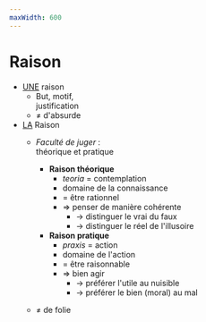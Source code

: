 ```yaml
---
maxWidth: 600
---
```

# **Raison** <!--fold-->
- <u>UNE</u> raison  <!--fold-->
  - But, motif, <br> justification
  - ≠ d'absurde
- <u>LA</u> Raison <!--fold-->
  - *Faculté de juger* : <br>  théorique et pratique <!--fold-->
    - **Raison théorique** <!--fold-->
        - *teoria* = contemplation
        - domaine de la connaissance
        - = être rationnel
        - => penser de manière cohérente <!--fold-->
            - → distinguer le vrai du faux
            - → distinguer le réel de l'illusoire
    - **Raison pratique** <!--fold-->
        - *praxis* = action
        - domaine de l'action
        - = être raisonnable
        - => bien agir <!--fold-->
            - → préférer l'utile au nuisible
            - → préférer le bien (moral) au mal
  - ≠ de folie

    <!--fold-->